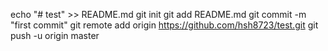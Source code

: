 echo "# test" >> README.md
git init
git add README.md
git commit -m "first commit"
git remote add origin https://github.com/hsh8723/test.git
git push -u origin master
